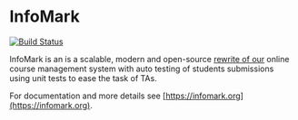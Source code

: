 # InfoMark

[![Build Status](https://ci.patwie.com/api/badges/cgtuebingen/infomark-backend/status.svg)](http://ci.patwie.com/cgtuebingen/infomark-backend)

InfoMark is an is a scalable, modern and open-source [rewrite of our](https://github.com/cgtuebingen/InfoMark-deprecated)
online course management system with auto testing of students submissions using unit tests to ease the task of TAs.

For documentation and more details see [https://infomark.org](https://infomark.org).


